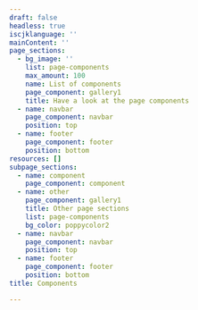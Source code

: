 ```yaml
---
draft: false
headless: true
iscjklanguage: ''
mainContent: ''
page_sections:
  - bg_image: ''
    list: page-components
    max_amount: 100
    name: List of components
    page_component: gallery1
    title: Have a look at the page components
  - name: navbar
    page_component: navbar
    position: top
  - name: footer
    page_component: footer
    position: bottom
resources: []
subpage_sections:
  - name: component
    page_component: component
  - name: other
    page_component: gallery1
    title: Other page sections
    list: page-components
    bg_color: poppycolor2
  - name: navbar
    page_component: navbar
    position: top
  - name: footer
    page_component: footer
    position: bottom
title: Components

---
```

